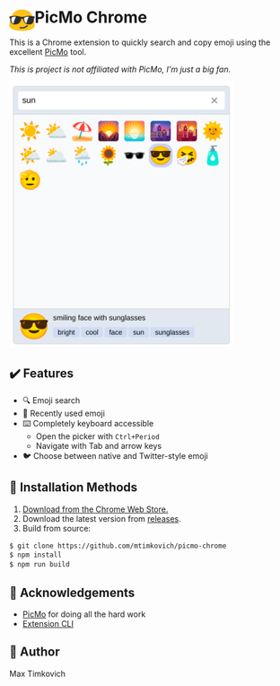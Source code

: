 # <img src="assets/img/48x48.png" width="45" align="left"> PicMo Chrome

This is a Chrome extension to quickly search and copy emoji using the excellent [PicMo][picmo] tool.

*This is project is not affiliated with PicMo, I'm just a big fan.*

<img src="img/preview.png" width="400px">

## ✔️ Features

- 🔍 Emoji search
- 📜 Recently used emoji
- ⌨️ Completely keyboard accessible
  - Open the picker with `Ctrl+Period`
  - Navigate with Tab and arrow keys
- 🐦 Choose between native and Twitter-style emoji

## 💾 Installation Methods

1. [Download from the Chrome Web Store.](https://chrome.google.com/webstore/detail/picmo-chrome/ehmacpiolcofcljbiogbjbojdeiiekdi)
2. Download the latest version from [releases](https://github.com/mtimkovich/picmo-chrome/releases).
3. Build from source:

```sh
$ git clone https://github.com/mtimkovich/picmo-chrome
$ npm install
$ npm run build
```

## 🙏 Acknowledgements

* [PicMo][picmo] for doing all the hard work
* [Extension CLI](https://oss.mobilefirst.me/extension-cli/)

## 🤠 Author

Max Timkovich

[picmo]: https://picmojs.com/
